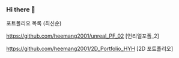 ### Hi there 👋

포트폴리오 목록 (최신순)

https://github.com/heemang2001/unreal_PF_02 [언리얼포폴_2]

https://github.com/heemang2001/2D_Portfolio_HYH [2D 포트폴리오]

<!--
**heemang2001/heemang2001** is a ✨ _special_ ✨ repository because its `README.md` (this file) appears on your GitHub profile.

Here are some ideas to get you started:

- 🔭 I’m currently working on ...
- 🌱 I’m currently learning ...
- 👯 I’m looking to collaborate on ...
- 🤔 I’m looking for help with ...
- 💬 Ask me about ...
- 📫 How to reach me: ...
- 😄 Pronouns: ...
- ⚡ Fun fact: ...
-->
